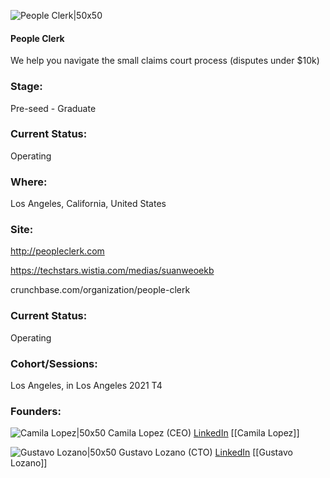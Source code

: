 

![People Clerk|50x50](https://apimg.techstars.com/connect/images/image_files/60d7b81b8e797900075a9f5f/original/People_Clerk_282_x_282.png)

#### People Clerk
We help you navigate the small claims court process (disputes under $10k)

### Stage: 
Pre-seed - Graduate 

### Current Status: 
Operating

### Where:
Los Angeles, California, United States

### Site:
http://peopleclerk.com

https://techstars.wistia.com/medias/suanweoekb

crunchbase.com/organization/people-clerk

### Current Status: 
Operating

### Cohort/Sessions: 
Los Angeles, in Los Angeles 2021 T4

### Founders: 

![Camila Lopez|50x50](https://apimg.techstars.com/connect/images/image_files/60d6bf238e797900075a9f5b/original/Headshot_Camila_Lopez.JPG) Camila Lopez (CEO) [LinkedIn](https://linkedin.com/in/camila-lopez-61b03424) [[Camila Lopez]]

![Gustavo Lozano|50x50](https://apimg.techstars.com/connect/images/image_files/60e1e5058e797962e22c90d0/original/Headshot_gustavo_lozano.jpg) Gustavo Lozano (CTO) [LinkedIn](https://linkedin.com/in/gustil) [[Gustavo Lozano]]



